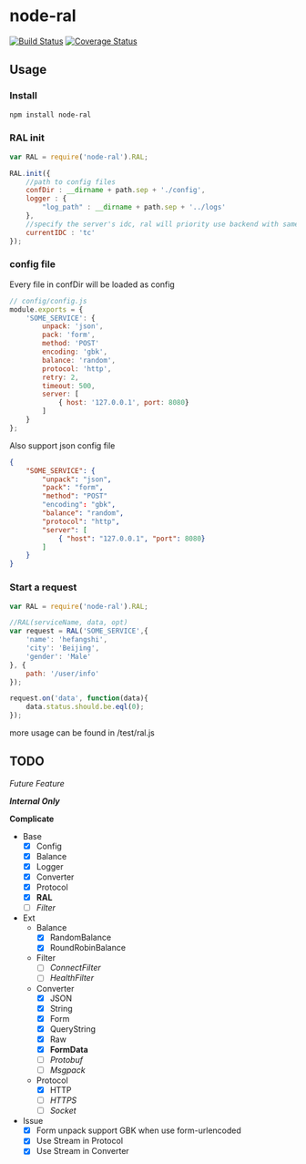 node-ral
===========

[![Build Status](https://travis-ci.org/fex-team/node-ral.svg?branch=master)](https://travis-ci.org/fex-team/node-ral)
[![Coverage Status](https://coveralls.io/repos/fex-team/node-ral/badge.png)](https://coveralls.io/r/fex-team/node-ral)

## Usage

### Install

```bash
npm install node-ral
```

### RAL init

```javascript
var RAL = require('node-ral').RAL;

RAL.init({
    //path to config files
    confDir : __dirname + path.sep + './config',
    logger : {
        "log_path" : __dirname + path.sep + '../logs'
    },
    //specify the server's idc, ral will priority use backend with same idc
    currentIDC : 'tc'
});
```

### config file

Every file in confDir will be loaded as config

```javascript
// config/config.js
module.exports = {
    'SOME_SERVICE': {
        unpack: 'json',
        pack: 'form',
        method: 'POST'
        encoding: 'gbk',
        balance: 'random',
        protocol: 'http',
        retry: 2,
        timeout: 500,
        server: [
            { host: '127.0.0.1', port: 8080}
        ]
    }
};
```

Also support json config file

```json
{
    "SOME_SERVICE": {
        "unpack": "json",
        "pack": "form",
        "method": "POST"
        "encoding": "gbk",
        "balance": "random",
        "protocol": "http",
        "server": [
            { "host": "127.0.0.1", "port": 8080}
        ]
    }
}
```

### Start a request

```javascript
var RAL = require('node-ral').RAL;

//RAL(serviceName, data, opt)
var request = RAL('SOME_SERVICE',{
    'name': 'hefangshi',
    'city': 'Beijing',
    'gender': 'Male'
}, {
    path: '/user/info'
});

request.on('data', function(data){
    data.status.should.be.eql(0);
});
```

more usage can be found in /test/ral.js

## TODO

*Future Feature*

***Internal Only***

**Complicate**

- Base
    - [X] Config
    - [X] Balance
    - [X] Logger
    - [X] Converter
    - [X] Protocol
    - [X] **RAL**
    - [ ] *Filter*
- Ext
    - Balance
        - [X] RandomBalance
        - [X] RoundRobinBalance
    - Filter
        - [ ] *ConnectFilter*
        - [ ] *HealthFilter*
    - Converter
        - [X] JSON
        - [X] String
        - [X] Form
        - [X] QueryString
        - [X] Raw
        - [X] **FormData**
        - [ ] *Protobuf*
        - [ ] *Msgpack*
    - Protocol
        - [X] HTTP
        - [ ] *HTTPS*
        - [ ] *Socket*
- Issue
    - [X] Form unpack support GBK when use form-urlencoded
    - [X] Use Stream in Protocol
    - [X] Use Stream in Converter